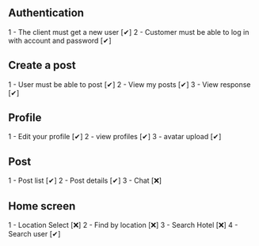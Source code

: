 ## Authentication

1 - The client must get a new user [✔]
2 - Customer must be able to log in with account and password [✔]

## Create a post

1 - User must be able to post [✔]
2 - View my posts [✔]
3 - View response [✔]

## Profile

1 - Edit your profile [✔]
2 - view profiles [✔]
3 - avatar upload [✔]

## Post

1 - Post list [✔]
2 - Post details [✔]
3 - Chat [❌]

## Home screen 

1 - Location Select [❌]
2 - Find by location [❌]
3 - Search Hotel [❌]
4 - Search user [✔]